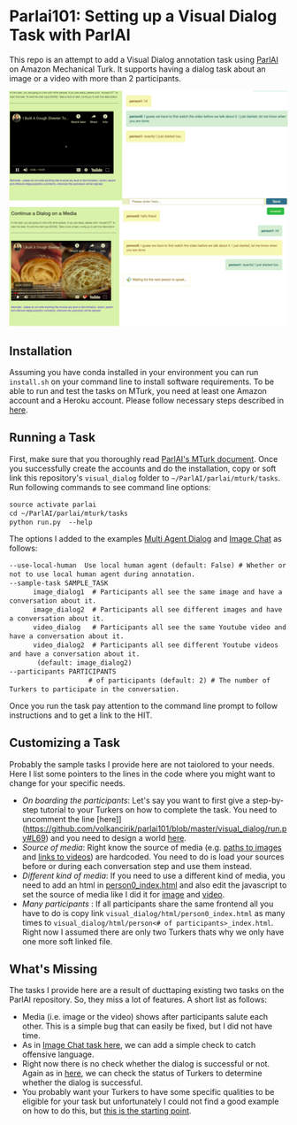 # Parlai101: Setting up a Visual Dialog Task with ParlAI

This repo is an attempt to add a Visual Dialog annotation task using [ParlAI](https://github.com/facebookresearch/ParlAI) on Amazon Mechanical Turk. It supports having a dialog task about an image or a video with more than 2 participants.

![Person0](screenshots/person0.png)
![Person1](screenshots/person1.png)

## Installation

Assuming you have conda installed in your environment you can run `install.sh` on your command line to install software requirements.
To be able to run and test the tasks on MTurk, you need at least one Amazon account and a Heroku account. Please follow necessary steps described in [here](http://www.parl.ai/static/docs/tutorial_mturk.html#running-a-task).

## Running a Task

First, make sure that you thoroughly read [ParlAI's MTurk document](http://parl.ai/static/docs/tutorial_mturk.html). Once you successfully create the accounts and do the installation, copy or soft link this repository's `visual_dialog` folder to `~/ParlAI/parlai/mturk/tasks`.
Run following commands to see command line options:

    source activate parlai
    cd ~/ParlAI/parlai/mturk/tasks
    python run.py  --help

The options I added to the examples [Multi Agent Dialog](https://github.com/facebookresearch/ParlAI/tree/master/parlai/mturk/tasks/multi_agent_dialog) and [Image Chat](https://github.com/facebookresearch/ParlAI/tree/master/parlai/mturk/tasks/image_chat) as follows:

    --use-local-human  Use local human agent (default: False) # Whether or not to use local human agent during annotation.
    --sample-task SAMPLE_TASK
		  image_dialog1  # Participants all see the same image and have a conversation about it.
		  image_dialog2  # Participants all see different images and have a conversation about it.
		  video_dialog   # Participants all see the same Youtube video and have a conversation about it.
		  video_dialog2  # Participants all see different Youtube videos and have a conversation about it.
		   (default: image_dialog2)
    --participants PARTICIPANTS
                        # of participants (default: 2) # The number of Turkers to participate in the conversation.

Once you run the task pay attention to the command line prompt to follow instructions and to get a link to the HIT.

## Customizing a Task

Probably the sample tasks I provide here are not taiolored to your needs. Here I list some pointers to the lines in the code where you might want to change for your specific needs.

* *On boarding the participants*: Let's say you want to first give a step-by-step tutorial to your Turkers on how to complete the task. You need to uncomment the line [here]](https://github.com/volkancirik/parlai101/blob/master/visual_dialog/run.py#L69) and you need to design a world [here](https://github.com/volkancirik/parlai101/blob/master/visual_dialog/worlds.py#L28).
* *Source of media*: Right know the source of media (e.g. [paths to images](https://github.com/volkancirik/parlai101/blob/master/visual_dialog/worlds.py#L61) and [links to videos](https://github.com/volkancirik/parlai101/blob/master/visual_dialog/worlds.py#L73)) are hardcoded. You need to do is load your sources before or during each conversation step and use them instead.
* *Different kind of media*: If you need to use a different kind of media, you need to add an html in [person0_index.html](https://github.com/volkancirik/parlai101/blob/master/visual_dialog/html/person0_index.html#L11) and also edit the javascript to set the source of media like I did it for [image](https://github.com/volkancirik/parlai101/blob/master/visual_dialog/html/person0_index.html#L83) and [video](https://github.com/volkancirik/parlai101/blob/master/visual_dialog/html/person0_index.html#L92).
* *Many participants* : If all participants share the same frontend all you have to do is copy link `visual_dialog/html/person0_index.html` as many times to `visual_dialog/html/person<# of participants>_index.html`. Right now I assumed there are only two Turkers thats why we only have one more soft linked file.



## What's Missing

The tasks I provide here are a result of ducttaping existing two tasks on the ParlAI repository. So, they miss a lot of features. A short list as follows:

* Media (i.e. image or the video) shows after participants salute each other. This is a simple bug that can easily be fixed, but I did not have time.
* As in [Image Chat task here](https://github.com/facebookresearch/ParlAI/blob/master/parlai/mturk/tasks/image_chat/image_chat_collection/worlds.py#L278), we can add a simple check to catch offensive language.
* Right now there is no check whether the dialog is successful or not. Again as in [here](https://github.com/facebookresearch/ParlAI/blob/master/parlai/mturk/tasks/image_chat/image_chat_collection/worlds.py#L335), we can check the status of Turkers to determine whether the dialog is successful.
* You probably want your Turkers to have some specific qualities to be eligible for your task but unfortunately I could not find a good example on how to do this, but [this is the starting point](https://github.com/volkancirik/parlai101/blob/master/visual_dialog/run.py#L72).
